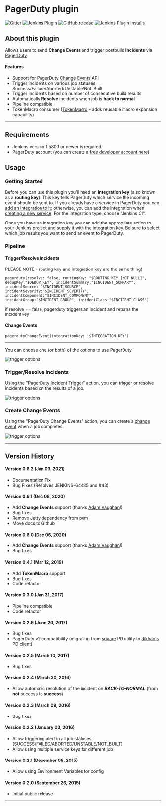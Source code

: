 PagerDuty plugin
====================

[![Gitter](https://badges.gitter.im/jenkinsci/pagerduty-plugin.svg)](https://gitter.im/jenkinsci/pagerduty-plugin?utm_source=badge&utm_medium=badge&utm_campaign=pr-badge)
[![Jenkins Plugin](https://img.shields.io/jenkins/plugin/v/pagerduty.svg)](https://plugins.jenkins.io/pagerduty)
[![GitHub release](https://img.shields.io/github/release/jenkinsci/pagerduty.svg?label=changelog)](https://github.com/jenkinsci/pagerduty-plugin/releases)
[![Jenkins Plugin Installs](https://img.shields.io/jenkins/plugin/i/pagerduty.svg?color=blue)](https://plugins.jenkins.io/pagerduty)


## About this plugin

Allows users to send **Change Events** and trigger postbuild **Incidents** via
[PagerDuty](https://www.pagerduty.com/)

#### Features

-   Support for PagerDuty [Change Events](https://support.pagerduty.com/docs/change-events) API
-   Trigger incidents on various job statuses
    Success/Failure/Aborted/Unstable/Not\_Built
-   Trigger incidents based on number of consecutive build results
-   Automatically **Resolve** incidents when job is **back to normal**
-   Pipeline compatible
-   TokenMacro consumer
    ([TokenMacro](https://plugins.jenkins.io/token-macro) -
    adds reusable macro expansion capability)

---

## Requirements

-   Jenkins version 1.580.1 or newer is required.
-   PagerDuty account (you can create a [free developer account
    here](https://signup.pagerduty.com/accounts/new))


## Usage

### Getting Started

Before you can use this plugin you'll need an **integration key** (also known as a **routing key**). This key tells PagerDuty which service the incoming event should be sent to. If you already have a service in PagerDuty you can [add an integration to it](https://support.pagerduty.com/docs/services-and-integrations#add-integrations-to-an-existing-service); otherwise, you can add the integration when [creating a new service](https://support.pagerduty.com/docs/services-and-integrations#create-a-new-service). For the integration type, choose "Jenkins CI".

Once you have an integration key you can add the appropriate action to your Jenkins project and supply it with the integration key. Be sure to select which job results you want to send an event to PagerDuty.


### Pipeline

#### Trigger/Resolve Incidents

PLEASE NOTE -
routing key and integration key are the same thing!


`pagerduty(resolve: false, routingKey: "$ROUTING_KEY [NOT NULL]", 
dedupKey:"$DEDUP_KEY", incidentSummary:"$INCIDENT_SUMMARY", 
incidentSource: "$INCIDENT_SOURCE", incidentSeverity:"$INCIDENT_SEVERITY",
incidentComponent:"$INCIDENT_COMPONENT", incidentGroup:"$INCIDENT_GROUP", incidentClass:"$INCIDENT_CLASS")`


if resolve == false, pagerduty triggers an incident and returns the
incidentKey

#### Change Events

`pagerdutyChangeEvent(integrationKey: '$INTEGRATION_KEY')`

---
You can choose one (or both) of the options to use PagerDuty

![trigger options](https://raw.githubusercontent.com/jenkinsci/pagerduty-plugin/master/options.png)



### Trigger/Resolve Incidents

Using the "PagerDuty Incident Trigger" action, you can trigger or resolve incidents based on the results of a job.

![trigger options](https://raw.githubusercontent.com/jenkinsci/pagerduty-plugin/master/screen2.png)


### Create Change Events

Using the "PagerDuty Change Events" action, you can create a [change event](https://support.pagerduty.com/docs/change-events) when a job completes.


![trigger options](https://raw.githubusercontent.com/jenkinsci/pagerduty-plugin/master/screen1.png)


---

## Version History

#### Version 0.6.2 (Jan 03, 2021)
-   Documentation Fix
-   Bug Fixes (Resolves JENKINS-64485 and #43)

#### Version 0.6.1 (Dec 08, 2020)

-   Add **Change Events** support (thanks [Adam Vaughan](https://github.com/adamvaughan)!)
-   Bug fixes
-   Remove Jetty dependency from pom
-   Move docs to Github

#### Version 0.6.0 (Dec 06, 2020)
-   Add **Change Events** support (thanks [Adam Vaughan](https://github.com/adamvaughan)!)
-   Bug fixes

#### Version 0.4.1 (Mar 12, 2019)

-   Add **TokenMacro** support
-   Bug fixes
-   Code refactor

#### Version 0.3.0 (Jan 31, 2017)

-   Pipeline compatible
-   Code refactor

#### Version 0.2.6 (June 20, 2017)

-   Bug fixes
-   PagerDuty v2 compatibility (migrating from
    [square](https://github.com/square/pagerduty-incidents) PD utility
    to [dikhan's](https://github.com/dikhan/pagerduty-client) PD client)

#### Version 0.2.5 (March 10, 2017)

-   Bug fixes

#### Version 0.2.4 (March 30, 2016)

-   Allow automatic resolution of the incident on ***BACK-TO-NORMAL***
    (from **not** success to **success**)

#### Version 0.2.3 (March 09, 2016)

-   Bug fixes

#### Version 0.2.2 (January 03, 2016)

-   Allow triggering alert in all job statuses
    (SUCCESS/FAILED/ABORTED/UNSTABLE/NOT\_BUILT)
-   Allow using multiple service keys for different job

#### Version 0.2.1 (December 08, 2015)

-   Allow using Environment Variables for config

#### Version 0.2.0 (September 26, 2015)

-   Initial public release

---

